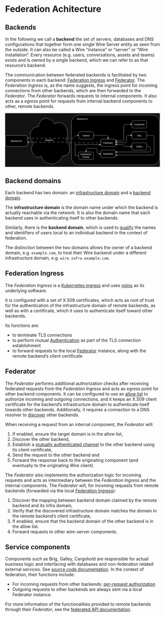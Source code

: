 <a id="federation-architecture"></a>

# Federation Achitecture

<a id="glossary-backend"></a>

## Backends

In the following we call a **backend** the set of servers, databases and DNS
configurations that together form one single Wire Server entity as seen from the
outside. It can also be called a Wire “instance” or “server” or “Wire
installation”. Every resource (e.g. users, conversations, assets and teams)
exists and is *owned* by a single backend, which we can refer to as that
resource’s backend.

The communication between federated backends is facilitated by two components in
each backend: [Federation Ingress](#federation-ingress) and [Federator](#federator). The *Federation
Ingress* is, as the name suggests, the ingress point for incoming connections
from other backends, which are then forwarded to the *Federator*. The
*Federator* forwards requests to internal components. It also acts as a *egress*
point for requests from internal backend components to other, remote backends.

![image](img/federated-backend-architecture.png)

<a id="backend-domains"></a>

<a id="glossary-infra-domain"></a>

<a id="glossary-backend-domain"></a>

## Backend domains

Each backend has two domain: an [infrastructure domain](#glossary-infra-domain) and a
[backend domain](#glossary-backend-domain).

The **infrastructure domain** is the domain name under which the backend
is actually reachable via the network. It is also the domain name that
each backend uses in authenticating itself to other backends.

Similarly, there is the **backend domain**, which is used to [qualify](api.md#qualified-identifiers-and-names) the
names and identifiers of users local to an individual backend in the
context of federation.

The distinction between the two domains allows the owner of a backend
domain, e.g. `example.com`, to host their Wire backend under a
different infrastructure domain, e.g. `wire.infra.example.com`.

<a id="federation-ingress"></a>

## Federation Ingress

The *Federation Ingress* is a [Kubernetes
ingress](https://kubernetes.io/docs/concepts/services-networking/ingress/)
and uses [nginx](https://nginx.org/en/) as its underlying software.

It is configured with a set of X.509 certificates, which acts as root of
trust for the authentication of the infrastructure domain of remote backends, as
well as with a certificate, which it uses to authenticate itself toward
other backends.

Its functions are:

- to terminate TLS connections
- to perform mutual [Authentication](backend-communication.md#authentication) as part of the TLS connection establishment
- to forward requests to the local [Federator](#federator) instance, along with the
  remote backend’s client certificate

<a id="federator"></a>

## Federator

The *Federator* performs additional authorization checks after receiving
federated requests from the *Federation Ingress* and acts as egress
point for other backend components. It can be configured to use an
[allow list](backend-communication.md#allow-list) to authorize incoming and
outgoing connections, and it keeps an X.509 client certificate for the
backend’s infrastructure domain to authenticate itself towards other backends.
Additionally, it requires a connection to a DNS resolver to
[discover](backend-communication.md#discovery) other backends.

When receiving a request from an internal component, the *Federator*
will:

1. If enabled, ensure the target domain is in the allow list,
2. Discover the other backend,
3. Establish a [mutually authenticated channel](backend-communication.md#authentication) to the other backend using its client certificate,
4. Send the request to the other backend and
5. Forward the response back to the originating component (and
   eventually to the originating Wire client).

The *Federator* also implements the authorization logic for incoming
requests and acts as intermediary between the *Federation Ingress* and
the internal components. The *Federator* will, for incoming requests
from remote backends (forwarded via the local
[Federation Ingress](#federation-ingress)):

1. Discover the mapping
   between backend domain claimed by the remote backend and its infra
   domain,
2. Verify that the discovered infrastructure domain matches the domain in the
   remote backend’s client certificate,
3. If enabled, ensure that the backend domain of the other backend is
   in the allow list.
4. Forward requests to other wire-server components.

<a id="other-wire-server"></a>

## Service components

Components such as Brig, Galley, Cargohold are responsible
for actual business logic and interfacing with databases and
non-federation related external services. See [source code
documentation](https://github.com/wireapp/wire-server). In the context
of federation, their functions include:

- For incoming requests from other backends:
  [per-request authorization](backend-communication.md#per-request-authorization)
- Outgoing requests to other backends are always sent via a local
  Federator instance.

For more information of the functionalities provided to remote backends
through their *Federator*, see the
[federated API documentation](api.md#api-endpoints).
